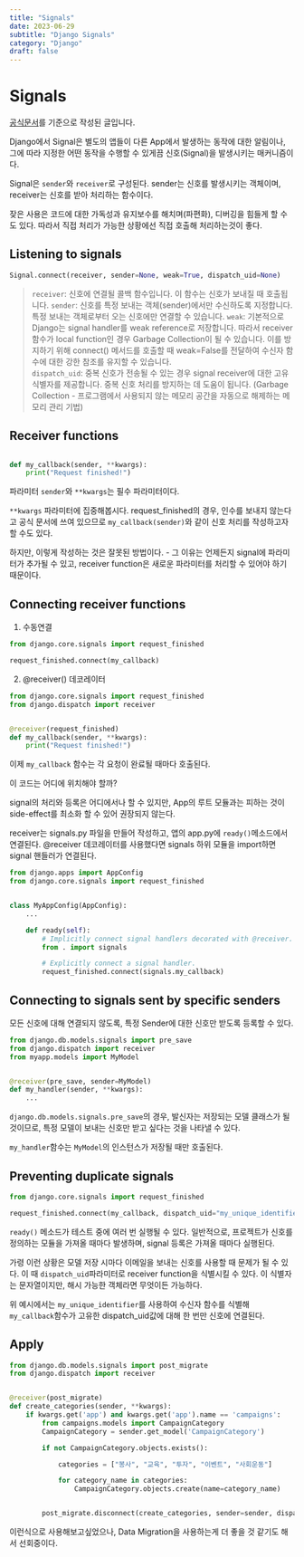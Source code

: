 ```yaml
---
title: "Signals"
date: 2023-06-29
subtitle: "Django Signals"
category: "Django"
draft: false
---
```


# Signals

[공식문서](https://docs.djangoproject.com/en/4.2/topics/signals/)를 기준으로 작성된 글입니다.

Django에서 Signal은 별도의 앱들이 다른 App에서 발생하는 동작에 대한 알림이나, 그에 따라 지정한 어떤 동작을 수행할 수 있게끔 신호(Signal)을 발생시키는 매커니즘이다.

Signal은 `sender`와 `receiver`로 구성된다. sender는 신호를 발생시키는 객체이며, receiver는 신호를 받아 처리하는 함수이다.

잦은 사용은 코드에 대한 가독성과 유지보수를 해치며(파편화), 디버깅을 힘들게 할 수도 있다. 따라서 직접 처리가 가능한 상황에선 직접 호출해 처리하는것이 좋다.

## Listening to signals

```python
Signal.connect(receiver, sender=None, weak=True, dispatch_uid=None)
```

> `receiver`: 신호에 연결될 콜백 함수입니다. 이 함수는 신호가 보내질 때 호출됩니다.
> `sender`: 신호를 특정 보내는 객체(sender)에서만 수신하도록 지정합니다. 특정 보내는 객체로부터 오는 신호에만 연결할 수 있습니다.
> `weak`: 기본적으로 Django는 signal handler를 weak reference로 저장합니다. 따라서 receiver 함수가 local function인 경우 Garbage Collection이 될 수 있습니다. 이를 방지하기 위해 connect() 메서드를 호출할 때 weak=False를 전달하여 수신자 함수에 대한 강한 참조를 유지할 수 있습니다.  
> `dispatch_uid`: 중복 신호가 전송될 수 있는 경우 signal receiver에 대한 고유 식별자를 제공합니다. 중복 신호 처리를 방지하는 데 도움이 됩니다.
> (Garbage Collection - 프로그램에서 사용되지 않는 메모리 공간을 자동으로 해제하는 메모리 관리 기법)

## Receiver functions

```python

def my_callback(sender, **kwargs):
    print("Request finished!")
```

파라미터 `sender`와 `**kwargs`는 필수 파라미터이다.

`**kwargs` 파라미터에 집중해봅시다. request_finished의 경우, 인수를 보내지 않는다고 공식 문서에 쓰여 있으므로 `my_callback(sender)`와 같이 신호 처리를 작성하고자 할 수도 있다.

하지만, 이렇게 작성하는 것은 잘못된 방법이다. - 그 이유는 언제든지 signal에 파라미터가 추가될 수 있고, receiver function은 새로운 파라미터를 처리할 수 있어야 하기 때문이다.

## Connecting receiver functions

1. 수동연결

```python
from django.core.signals import request_finished

request_finished.connect(my_callback)
```

2. @receiver() 데코레이터

```python
from django.core.signals import request_finished
from django.dispatch import receiver


@receiver(request_finished)
def my_callback(sender, **kwargs):
    print("Request finished!")
```

이제 `my_callback` 함수는 각 요청이 완료될 때마다 호출된다.

이 코드는 어디에 위치해야 할까?

signal의 처리와 등록은 어디에서나 할 수 있지만, App의 루트 모듈과는 피하는 것이 side-effect를 최소화 할 수 있어 권장되지 않는다.

receiver는 signals.py 파일을 만들어 작성하고, 앱의 app.py에 `ready()`메소드에서 연결된다. @receiver 데코레이터를 사용했다면 signals 하위 모듈을 import하면 signal 핸들러가 연결된다.

```python
from django.apps import AppConfig
from django.core.signals import request_finished


class MyAppConfig(AppConfig):
    ...

    def ready(self):
        # Implicitly connect signal handlers decorated with @receiver.
        from . import signals

        # Explicitly connect a signal handler.
        request_finished.connect(signals.my_callback)
```

## Connecting to signals sent by specific senders

모든 신호에 대해 연결되지 않도록, 특정 Sender에 대한 신호만 받도록 등록할 수 있다.

```python
from django.db.models.signals import pre_save
from django.dispatch import receiver
from myapp.models import MyModel


@receiver(pre_save, sender=MyModel)
def my_handler(sender, **kwargs):
    ...
```

`django.db.models.signals.pre_save`의 경우, 발신자는 저장되는 모델 클래스가 될 것이므로, 특정 모델이 보내는 신호만 받고 싶다는 것을 나타낼 수 있다.

`my_handler`함수는 `MyModel`의 인스턴스가 저장될 때만 호출된다.

## Preventing duplicate signals

```python
from django.core.signals import request_finished

request_finished.connect(my_callback, dispatch_uid="my_unique_identifier")
```

`ready()` 메소드가 테스트 중에 여러 번 실행될 수 있다. 일반적으로, 프로젝트가 신호를 정의하는 모듈을 가져올 때마다 발생하며, signal 등록은 가져올 때마다 실행된다.

가령 이런 상황은 모델 저장 시마다 이메일을 보내는 신호를 사용할 때 문제가 될 수 있다. 이 때 `dispatch_uid`파라미터로 receiver function을 식별시킬 수 있다. 이 식별자는 문자열이지만, 해시 가능한 객체라면 무엇이든 가능하다.

위 예시에서는 `my_unique_identifier`를 사용하여 수신자 함수를 식별해 `my_callback`함수가 고유한 dispatch_uid값에 대해 한 번만 신호에 연결된다.

## Apply

```python
from django.db.models.signals import post_migrate
from django.dispatch import receiver


@receiver(post_migrate)
def create_categories(sender, **kwargs):
    if kwargs.get('app') and kwargs.get('app').name == 'campaigns':
        from campaigns.models import CampaignCategory
        CampaignCategory = sender.get_model('CampaignCategory')

        if not CampaignCategory.objects.exists():

            categories = ["봉사", "교육", "투자", "이벤트", "사회운동"]

            for category_name in categories:
                CampaignCategory.objects.create(name=category_name)


        post_migrate.disconnect(create_categories, sender=sender, dispatch_uid='create_categories')
```

이런식으로 사용해보고싶었으나, Data Migration을 사용하는게 더 좋을 것 같기도 해서 선회중이다.
